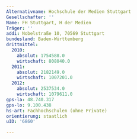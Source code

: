 ```yaml
---
Alternativname: Hochschule der Medien Stuttgart
Gesellschafter: ''
Name: FH Stuttgart, H der Medien
Träger: ''
addi: Nobelstraße 10, 70569 Stuttgart
bundesland: Baden-Württemberg
drittmittel:
  2010:
    absolut: 1754588.0
    wirtschaft: 808040.0
  2011:
    absolut: 2182149.0
    wirtschaft: 1007201.0
  2012:
    absolut: 2537534.0
    wirtschaft: 1079611.0
gps-la: 48.740.317
gps-lo: 9.100.438
hs-art: Fachhochschulen (ohne Private)
orientierung: staatlich
uID: '6860'

---
```


